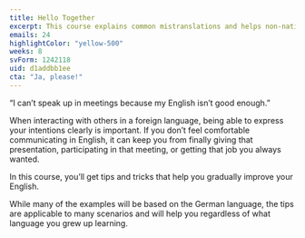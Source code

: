 ```yaml
---
title: Hello Together
excerpt: This course explains common mistranslations and helps non-native speakers feel more comfortable speaking English.
emails: 24
highlightColor: "yellow-500"
weeks: 8
svForm: 1242118
uid: d1addbb1ee
cta: "Ja, please!"
---
```

“I can’t speak up in meetings because my English isn’t good enough.”

When interacting with others in a foreign language, being able to express your intentions clearly is important. If you don’t feel comfortable communicating in English, it can keep you from finally giving that presentation, participating in that meeting, or getting that job you always wanted.

In this course, you’ll get tips and tricks that help you gradually improve your English.

While many of the examples will be based on the German language, the tips are applicable to many scenarios and will help you regardless of what language you grew up learning.
